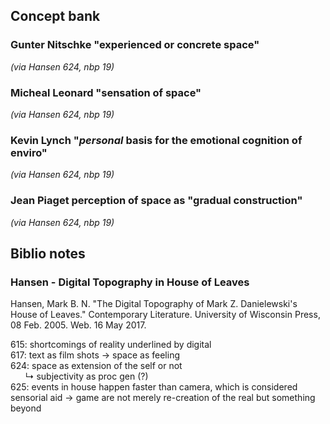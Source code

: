 ## Concept bank

### Gunter Nitschke "experienced or concrete space" 
*(via Hansen 624, nbp 19)*

### Micheal Leonard "sensation of space"
*(via Hansen 624, nbp 19)*

### Kevin Lynch "*personal* basis for the emotional cognition of enviro"
*(via Hansen 624, nbp 19)*

### Jean Piaget perception of space as "gradual construction"
*(via Hansen 624, nbp 19)*

## Biblio notes

### Hansen - Digital Topography in House of Leaves
Hansen, Mark B. N. "The Digital Topography of Mark Z. Danielewski's House of Leaves." Contemporary Literature. University of Wisconsin Press, 08 Feb. 2005. Web. 16 May 2017.

615: shortcomings of reality underlined by digital  
617: text as film shots -> space as feeling  
624: space as extension of the self or not   
       ↳ subjectivity as proc gen (?)  
625: events in house happen faster than camera, which is considered sensorial aid -> game are not merely re-creation of the real but something beyond  
